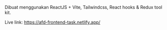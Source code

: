 Dibuat menggunakan ReactJS + Vite, Tailwindcss, React hooks & Redux tool kit.

Live link: https://afd-frontend-task.netlify.app/
